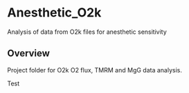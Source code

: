 # Anesthetic_O2k
Analysis of data from O2k files for anesthetic sensitivity

## Overview

Project folder for O2k O2 flux, TMRM and MgG data analysis.

Test